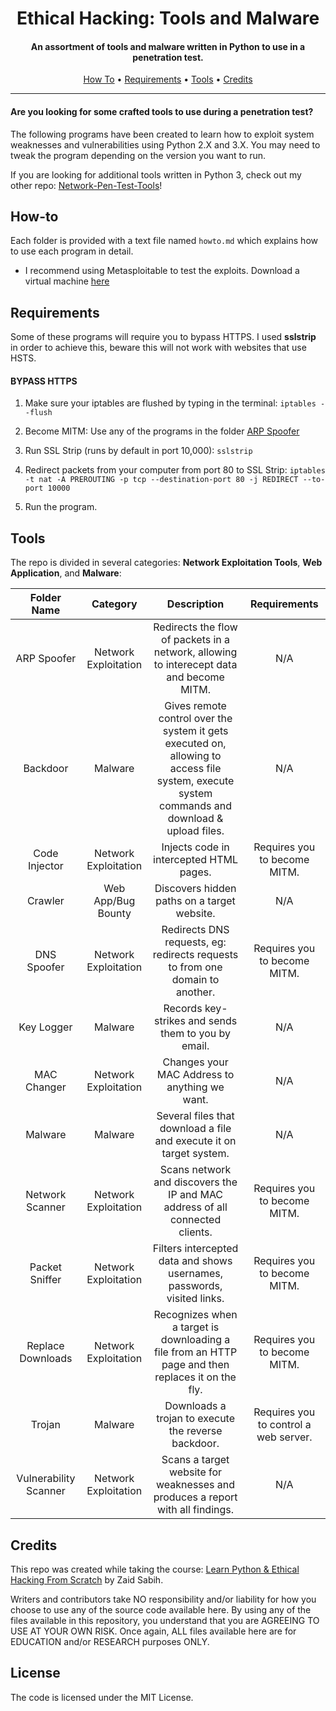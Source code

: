 <h1 align="center"> Ethical Hacking: Tools and Malware</h1>
<h4 align="center">An assortment of tools and malware written in Python to use in a penetration test.</h4>

<p align="center">
  <a href="#How-to">How To</a> •
  <a href="#Requirements">Requirements</a> •
  <a href="#Tools">Tools</a> •
  <a href="#Credits">Credits</a>
</p>

___

<h4>Are you looking for some crafted tools to use during a penetration test?</h4>
<p>
The following programs have been created to learn how to exploit system weaknesses and vulnerabilities using Python 2.X and 3.X.
You may need to tweak the program depending on the version you want to run.  
</p>

If you are looking for additional tools written in Python 3, check out my other repo: [Network-Pen-Test-Tools](https://github.com/crake7/Network-Pen-Test-Tools)!

## How-to

Each folder is provided with a text file named ```howto.md``` which explains how to use each program in detail. 

* I recommend using Metasploitable to test the exploits. Download a virtual machine [here](https://sourceforge.net/projects/metasploitable/)



## Requirements

Some of these programs will require you to bypass HTTPS. I used <strong>sslstrip</strong> in order to achieve this, beware this will not work with websites that use HSTS.

<h4>BYPASS HTTPS</h4>

1. Make sure your iptables are flushed by typing in the terminal: `iptables --flush`

2. Become MITM: Use any of the programs in the folder [ARP Spoofer](/ARP%20Spoofer/arp_spoofy_cmmdlineargs.py)

3. Run SSL Strip (runs by default in port 10,000): `sslstrip`

4. Redirect packets from your computer from port 80 to SSL Strip: `iptables -t nat -A PREROUTING -p tcp --destination-port 80 -j REDIRECT --to-port 10000`

5. Run the program. 

## Tools

The repo is divided in several categories: <strong>Network Exploitation Tools</strong>, <strong>Web Application</strong>, and <strong>Malware</strong>:

|Folder Name|Category|Description|Requirements|
|:--------:|:--------:|:--------:|:--------:|
|ARP Spoofer| Network Exploitation| Redirects the flow of packets in a network, allowing to interecept data and become MITM.| N/A||
|Backdoor| Malware| Gives remote control over the system it gets executed on, allowing to access file system, execute system commands and download & upload files.|N/A||
|Code Injector| Network Exploitation| Injects code in intercepted HTML pages. | Requires you to become MITM.||
|Crawler| Web App/Bug Bounty| Discovers hidden paths on a target website.| N/A||
|DNS Spoofer| Network Exploitation| Redirects DNS requests, eg: redirects requests to from one domain to another.| Requires you to become MITM.||
|Key Logger| Malware| Records key-strikes and sends them to you by email.|N/A||
|MAC Changer| Network Exploitation| Changes your MAC Address to anything we want.|N/A||
|Malware| Malware| Several files that download a file and execute it on target system.|N/A||
|Network Scanner| Network Exploitation| Scans network and discovers the IP and MAC address of all connected clients.| Requires you to become MITM.||
|Packet Sniffer| Network Exploitation| Filters intercepted data and shows usernames, passwords, visited links.| Requires you to become MITM.||
|Replace Downloads| Network Exploitation| Recognizes when a target is downloading a file from an HTTP page and then replaces it on the fly.| Requires you to become MITM.||
|Trojan| Malware| Downloads a trojan to execute the reverse backdoor.|Requires you to control a web server.||
|Vulnerability Scanner| Network Exploitation| Scans a target website for weaknesses and produces a report with all findings.| N/A||


## Credits

This repo was created while taking the course: [Learn Python & Ethical Hacking From Scratch](https://www.udemy.com/course/learn-python-and-ethical-hacking-from-scratch) by Zaid Sabih. 

Writers and contributors take NO responsibility and/or liability for how you choose to use any of the source code available here. By using any of the files available in this repository, you understand that you are AGREEING TO USE AT YOUR OWN RISK. Once again, ALL files available here are for EDUCATION and/or RESEARCH purposes ONLY.


## License

The code is licensed under the MIT License.
